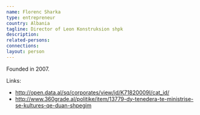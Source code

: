```yaml
---
name: Florenc Sharka
type: entrepreneur
country: Albania
tagline: Director of Leon Konstruksion shpk
description:
related-persons:
connections:
layout: person
---
```

Founded in 2007.

Links:
* <http://open.data.al/sq/corporates/view/id/K71820009I/cat_id/>
* <http://www.360grade.al/politike/item/13779-dy-tenedera-te-ministrise-se-kultures-qe-duan-shpegim>
